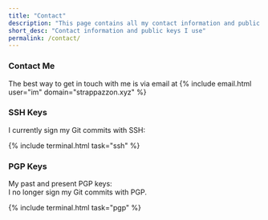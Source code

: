 ```yaml
---
title: "Contact"
description: "This page contains all my contact information and public keys I use."
short_desc: "Contact information and public keys I use"
permalink: /contact/
---
```


### Contact Me

The best way to get in touch with me is via email at {% include email.html user="im" domain="strappazzon.xyz" %}

### SSH Keys

I currently sign my Git commits with SSH:

{% include terminal.html task="ssh" %}

### PGP Keys

My past and present PGP keys:  
I no longer sign my Git commits with PGP.

{% include terminal.html task="pgp" %}
